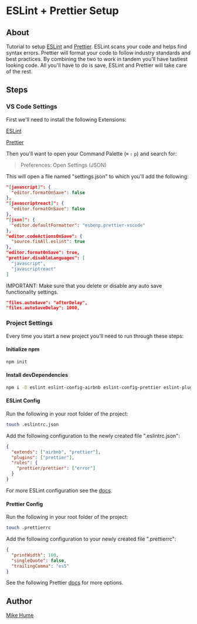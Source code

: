 # ESLint + Prettier Setup

## About

Tutorial to setup [ESLint](https://https://eslint.org/) and [Prettier](https://https://prettier.io/). ESLint scans your code and helps find syntax errors. Prettier will format your code to follow industry standards and best practices. By combining the two to work in tandem you'll have tastiest looking code. All you'll have to do is save, ESLint and Prettier will take care of the rest.

## Steps

### VS Code Settings

First we'll need to install the following Extensions:

[ESLint](https://marketplace.visualstudio.com/items?itemName=dbaeumer.vscode-eslint)

[Prettier](https://https://marketplace.visualstudio.com/items?itemName=esbenp.prettier-vscode)

Then you'll want to open your Command Palette (`⌘` `⇧` `p`) and search for:

> Preferences: Open Settings (JSON)

This will open a file named "settings.json" to which you'll add the following:

```json
"[javascript]": {
  "editor.formatOnSave": false
},
"[javascriptreact]": {
  "editor.formatOnSave": false
},
"[json]": {
  "editor.defaultFormatter": "esbenp.prettier-vscode"
},
"editor.codeActionsOnSave": {
  "source.fixAll.eslint": true
},
"editor.formatOnSave": true,
"prettier.disableLanguages": [
  "javascript",
  "javascriptreact"
]
```

IMPORTANT: Make sure that you delete or disable any auto save functionality settings.

```json
"files.autoSave": "afterDelay",
"files.autoSaveDelay": 1000,
```

### Project Settings

Every time you start a new project you'll need to run through these steps:

#### Initialize npm

```bash
npm init
```

#### Install devDependencies

```bash
npm i -D eslint eslint-config-airbnb eslint-config-prettier eslint-plugin-import eslint-plugin-jsx-a11y eslint-plugin-prettier eslint-plugin-react prettier
```

#### ESLint Config

Run the following in your root folder of the project:

```bash
touch .eslintrc.json
```

Add the following configuration to the newly created file ".eslintrc.json":

```json
{
  "extends": ["airbnb", "prettier"],
  "plugins": ["prettier"],
  "rules": {
    "prettier/prettier": ["error"]
  }
}
```

For more ESLint configuration see the [docs](https://eslint.org/docs/user-guide/configuring).

#### Prettier Config

Run the following in your root folder of the project:

```bash
touch .prettierrc
```

Add the following configuration to your newly created file ".prettierrc":

```json
{
  "printWidth": 100,
  "singleQuote": false,
  "trailingComma": "es5"
}
```

See the following Prettier [docs](https://prettier.io/docs/en/options.html) for more options.

## Author

[Mike Hume](https://www.github.com/mahume)
